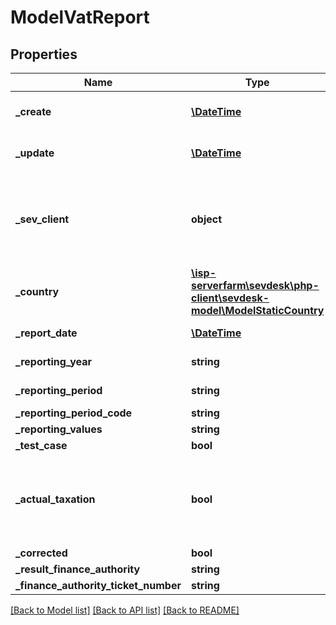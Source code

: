 # ModelVatReport

## Properties
Name | Type | Description | Notes
------------ | ------------- | ------------- | -------------
**_create** | [**\DateTime**](\DateTime.md) | date the vat report was created | [optional] 
**_update** | [**\DateTime**](\DateTime.md) | date the vat report was last updated | [optional] 
**_sev_client** | **object** | sevClient is the unique id every customer has and is used in nearly all operations | [optional] 
**_country** | [**\isp-serverfarm\sevdesk\php-client\sevdesk-model\ModelStaticCountry**](ModelStaticCountry.md) | StaticCountry of the vat report | [optional] 
**_report_date** | [**\DateTime**](\DateTime.md) | date of the vat report | [optional] 
**_reporting_year** | **string** | year which is reported | [optional] 
**_reporting_period** | **string** | period which is reported | [optional] 
**_reporting_period_code** | **string** |  | [optional] 
**_reporting_values** | **string** |  | [optional] 
**_test_case** | **bool** |  | [optional] 
**_actual_taxation** | **bool** | define if you want to report the main income method or the profit and loss | [optional] 
**_corrected** | **bool** |  | [optional] 
**_result_finance_authority** | **string** |  | [optional] 
**_finance_authority_ticket_number** | **string** |  | [optional] 

[[Back to Model list]](../README.md#documentation-for-models) [[Back to API list]](../README.md#documentation-for-api-endpoints) [[Back to README]](../README.md)


